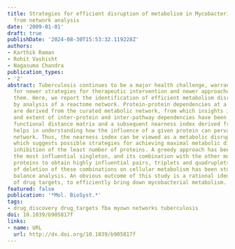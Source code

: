 ```yaml
---
title: Strategies for efficient disruption of metabolism in Mycobacterium tuberculosis
  from network analysis
date: '2009-01-01'
draft: true
publishDate: '2024-08-30T15:53:32.119228Z'
authors:
- Karthik Raman
- Rohit Vashisht
- Nagasuma Chandra
publication_types:
- '2'
abstract: Tuberculosis continues to be a major health challenge, warranting the need
  for newer strategies for therapeutic intervention and newer approaches to discover
  them. Here, we report the identification of efficient metabolism disruption strategies
  by analysis of a reactome network. Protein-protein dependencies at a genome scale
  are derived from the curated metabolic network, from which insights into the nature
  and extent of inter-protein and inter-pathway dependencies have been obtained. A
  functional distance matrix and a subsequent nearness index derived from this information,
  helps in understanding how the influence of a given protein can pervade to the metabolic
  network. Thus, the nearness index can be viewed as a metabolic disruptability index,
  which suggests possible strategies for achieving maximal metabolic disruption by
  inhibition of the least number of proteins. A greedy approach has been used to identify
  the most influential singleton, and its combination with the other most pervasive
  proteins to obtain highly influential pairs, triplets and quadruplets. The effect
  of deletion of these combinations on cellular metabolism has been studied by flux
  balance analysis. An obvious outcome of this study is a rational identification
  of drug targets, to efficiently bring down mycobacterial metabolism.
featured: false
publication: '*Mol. BioSyst.*'
tags:
- drug_discovery drug_targets fba myown networks tuberculosis
doi: 10.1039/b905817f
links:
- name: URL
  url: http://dx.doi.org/10.1039/b905817f
---
```


